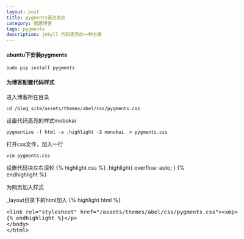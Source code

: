 ```yaml
---
layout: post
title: pygments语法高亮
category: 搭建博客
tags: pygments
description: jekyll 代码高亮的一种方案
---
```


#### ubuntu下安装pygments

	sudo pip install pygments

#### 为博客配置代码样式

进入博客所在目录 

	cd /blog_site/assets/themes/abel/css/pygments.css

设置代码高亮的样式mobokai 

	pygmentize -f html -a .highlight -S monokai  > pygments.css

打开css文件，加入一行

	vim pygments.css

设置代码块左右滚轮
{% highlight css %}
.highlight{ overflow: auto; }
{% endhighlight %}

为网页加入样式

_layout目录下的html加入
{% highlight html %}
<xmp><link rel="stylesheet" href="/assets/themes/abel/css/pygments.css"><xmp>
{% endhighlight %}

